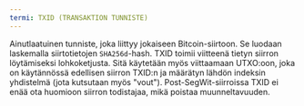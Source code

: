 ```yaml
---
termi: TXID (TRANSAKTION TUNNISTE)
---
```


Ainutlaatuinen tunniste, joka liittyy jokaiseen Bitcoin-siirtoon. Se luodaan laskemalla siirtotietojen `SHA256d`-hash. TXID toimii viitteenä tietyn siirron löytämiseksi lohkoketjusta. Sitä käytetään myös viittaamaan UTXO:oon, joka on käytännössä edellisen siirron TXID:n ja määrätyn lähdön indeksin yhdistelmä (jota kutsutaan myös "vout"). Post-SegWit-siirroissa TXID ei enää ota huomioon siirron todistajaa, mikä poistaa muunneltavuuden.
